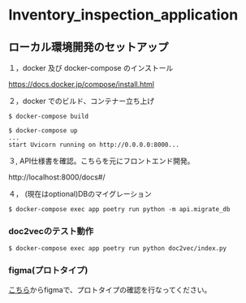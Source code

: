 # Inventory_inspection_application


## ローカル環境開発のセットアップ 

１，docker 及び docker-compose のインストール

https://docs.docker.jp/compose/install.html

２，docker でのビルド、コンテナー立ち上げ

```
$ docker-compose build

$ docker-compose up
...
start Uvicorn running on http://0.0.0.0:8000...
```


３, API仕様書を確認。こちらを元にフロントエンド開発。

http://localhost:8000/docs#/



４， (現在はoptional)DBのマイグレーション
```
$ docker-compose exec app poetry run python -m api.migrate_db
```


### doc2vecのテスト動作
```
$ docker-compose exec app poetry run python doc2vec/index.py
```

### figma(プロトタイプ)

[こちら](https://www.figma.com/file/H0VYuqLH1hPPNQjrWU2knl/AIS-inventory-product?node-id=0%3A1)からfigmaで、プロトタイプの確認を行なってください。





